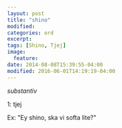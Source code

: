 ```yaml
---
layout: post
title: "shino"
modified:
categories: ord
excerpt:
tags: [Shino, Tjej]
image:
  feature:
date: 2014-08-08T15:39:55-04:00
modified: 2016-06-01T14:19:19-04:00
---
```


*substantiv*

1: tjej

Ex: "Ey shino, ska vi softa lite?"